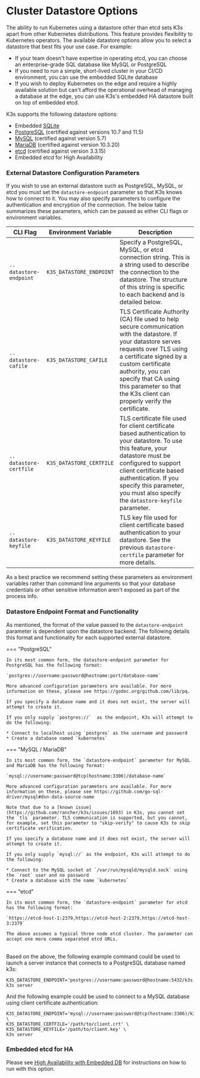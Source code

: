 
# Cluster Datastore Options

The ability to run Kubernetes using a datastore other than etcd sets K3s apart from other Kubernetes distributions. This feature provides flexibility to Kubernetes operators. The available datastore options allow you to select a datastore that best fits your use case. For example:

* If your team doesn't have expertise in operating etcd, you can choose an enterprise-grade SQL database like MySQL or PostgreSQL
* If you need to run a simple, short-lived cluster in your CI/CD environment, you can use the embedded SQLite database
* If you wish to deploy Kubernetes on the edge and require a highly available solution but can't afford the operational overhead of managing a database at the edge, you can use K3s's embedded HA datastore built on top of embedded etcd.

K3s supports the following datastore options:

* Embedded [SQLite](https://www.sqlite.org/index.html)
* [PostgreSQL](https://www.postgresql.org/) (certified against versions 10.7 and 11.5)
* [MySQL](https://www.mysql.com/) (certified against version 5.7)
* [MariaDB](https://mariadb.org/) (certified against version 10.3.20)
* [etcd](https://etcd.io/) (certified against version 3.3.15)
* Embedded etcd for High Availability

### External Datastore Configuration Parameters
If you wish to use an external datastore such as PostgreSQL, MySQL, or etcd you must set the `datastore-endpoint` parameter so that K3s knows how to connect to it. You may also specify parameters to configure the authentication and encryption of the connection. The below table summarizes these parameters, which can be passed as either CLI flags or environment variables.

  CLI Flag | Environment Variable | Description
  ------------|-------------|------------------
 <span style="white-space: nowrap">`--datastore-endpoint`</span> | `K3S_DATASTORE_ENDPOINT` | Specify a PostgreSQL, MySQL, or etcd connection string. This is a string used to describe the connection to the datastore. The structure of this string is specific to each backend and is detailed below.
 <span style="white-space: nowrap">`--datastore-cafile`</span> | `K3S_DATASTORE_CAFILE` | TLS Certificate Authority (CA) file used to help secure communication with the datastore. If your datastore serves requests over TLS using a certificate signed by a custom certificate authority, you can specify that CA using this parameter so that the K3s client can properly verify the certificate. |                              
|  <span style="white-space: nowrap">`--datastore-certfile`</span> | `K3S_DATASTORE_CERTFILE` | TLS certificate file used for client certificate based authentication to your datastore. To use this feature, your datastore must be configured to support client certificate based authentication. If you specify this parameter, you must also specify the `datastore-keyfile` parameter. |     
|  <span style="white-space: nowrap">`--datastore-keyfile`</span> | `K3S_DATASTORE_KEYFILE` | TLS key file used for client certificate based authentication to your datastore. See the previous `datastore-certfile` parameter for more details. |

As a best practice we recommend setting these parameters as environment variables rather than command line arguments so that your database credentials or other sensitive information aren't exposed as part of the process info.

### Datastore Endpoint Format and Functionality
As mentioned, the format of the value passed to the `datastore-endpoint` parameter is dependent upon the datastore backend. The following details this format and functionality for each supported external datastore.


=== "PostgreSQL"

    In its most common form, the datastore-endpoint parameter for PostgreSQL has the following format:

    `postgres://username:password@hostname:port/database-name`

    More advanced configuration parameters are available. For more information on these, please see https://godoc.org/github.com/lib/pq.

    If you specify a database name and it does not exist, the server will attempt to create it.

    If you only supply `postgres://`  as the endpoint, K3s will attempt to do the following:

    * Connect to localhost using `postgres` as the username and password
    * Create a database named `kubernetes`



=== "MySQL / MariaDB"

    In its most common form, the `datastore-endpoint` parameter for MySQL and MariaDB has the following format:

    `mysql://username:password@tcp(hostname:3306)/database-name`

    More advanced configuration parameters are available. For more information on these, please see https://github.com/go-sql-driver/mysql#dsn-data-source-name

    Note that due to a [known issue](https://github.com/rancher/k3s/issues/1093) in K3s, you cannot set the `tls` parameter. TLS communication is supported, but you cannot, for example, set this parameter to "skip-verify" to cause K3s to skip certificate verification.

    If you specify a database name and it does not exist, the server will attempt to create it.

    If you only supply `mysql://` as the endpoint, K3s will attempt to do the following:

    * Connect to the MySQL socket at `/var/run/mysqld/mysqld.sock` using the `root` user and no password
    * Create a database with the name `kubernetes`


=== "etcd"

    In its most common form, the `datastore-endpoint` parameter for etcd has the following format:

    `https://etcd-host-1:2379,https://etcd-host-2:2379,https://etcd-host-3:2379`

    The above assumes a typical three node etcd cluster. The parameter can accept one more comma separated etcd URLs.

<br/>Based on the above, the following example command could be used to launch a server instance that connects to a PostgreSQL database named k3s:
```
K3S_DATASTORE_ENDPOINT='postgres://username:password@hostname:5432/k3s' k3s server
```

And the following example could be used to connect to a MySQL database using client certificate authentication:
```
K3S_DATASTORE_ENDPOINT='mysql://username:password@tcp(hostname:3306)/k3s' \
K3S_DATASTORE_CERTFILE='/path/to/client.crt' \
K3S_DATASTORE_KEYFILE='/path/to/client.key' \
k3s server
```

### Embedded etcd for HA

Please see [High Availability with Embedded DB](ha_embedded.md) for instructions on how to run with this option.
